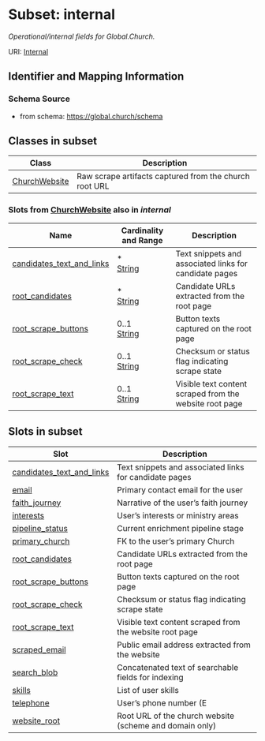 # Subset: internal 


_Operational/internal fields for Global.Church._



URI: [Internal](Internal.md)



## Identifier and Mapping Information






### Schema Source


* from schema: https://global.church/schema













        










        







        

        





        








        


        



        

        

        

        


        

        



        




        





        







## Classes in subset

| Class | Description |
| --- | --- |
| [ChurchWebsite](ChurchWebsite.md) | Raw scrape artifacts captured from the church root URL |


### Slots from [ChurchWebsite](ChurchWebsite.md) also in _internal_

| Name | Cardinality and Range | Description |
| ---  | ---  | --- |
| [candidates_text_and_links](candidates_text_and_links.md) | * <br/> [String](String.md) | Text snippets and associated links for candidate pages  |
| [root_candidates](root_candidates.md) | * <br/> [String](String.md) | Candidate URLs extracted from the root page  |
| [root_scrape_buttons](root_scrape_buttons.md) | 0..1 <br/> [String](String.md) | Button texts captured on the root page  |
| [root_scrape_check](root_scrape_check.md) | 0..1 <br/> [String](String.md) | Checksum or status flag indicating scrape state  |
| [root_scrape_text](root_scrape_text.md) | 0..1 <br/> [String](String.md) | Visible text content scraped from the website root page  |




## Slots in subset

| Slot | Description |
| --- | --- |
| [candidates_text_and_links](candidates_text_and_links.md) | Text snippets and associated links for candidate pages |
| [email](email.md) | Primary contact email for the user |
| [faith_journey](faith_journey.md) | Narrative of the user’s faith journey |
| [interests](interests.md) | User’s interests or ministry areas |
| [pipeline_status](pipeline_status.md) | Current enrichment pipeline stage |
| [primary_church](primary_church.md) | FK to the user’s primary Church |
| [root_candidates](root_candidates.md) | Candidate URLs extracted from the root page |
| [root_scrape_buttons](root_scrape_buttons.md) | Button texts captured on the root page |
| [root_scrape_check](root_scrape_check.md) | Checksum or status flag indicating scrape state |
| [root_scrape_text](root_scrape_text.md) | Visible text content scraped from the website root page |
| [scraped_email](scraped_email.md) | Public email address extracted from the website |
| [search_blob](search_blob.md) | Concatenated text of searchable fields for indexing |
| [skills](skills.md) | List of user skills |
| [telephone](telephone.md) | User’s phone number (E |
| [website_root](website_root.md) | Root URL of the church website (scheme and domain only) |


